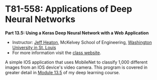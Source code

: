 # T81-558: Applications of Deep Neural Networks
**Part 13.5: Using a Keras Deep Neural Network with a Web Application**
* Instructor: [Jeff Heaton](https://sites.wustl.edu/jeffheaton/), McKelvey School of Engineering, [Washington University in St. Louis](https://engineering.wustl.edu/Programs/Pages/default.aspx)
* For more information visit the [class website](https://sites.wustl.edu/jeffheaton/t81-558/).

A simple IOS application that uses MobileNet to classify 1,000 different images from an IOS device's video camera.  This program is covered in 
greater detail in [Module 13.5](https://github.com/jeffheaton/t81_558_deep_learning/blob/master/t81_558_class_13_05_edge.ipynb) of my deep learning course.
